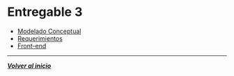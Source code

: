# Entregable 3
- [Modelado Conceptual](UMLs/ModeloER.md)
- [Requerimientos](Requerimientos.md)
- [Front-end](Front-end/FrontEnd.md)
---
***[Volver al inicio](../../README.md)***
